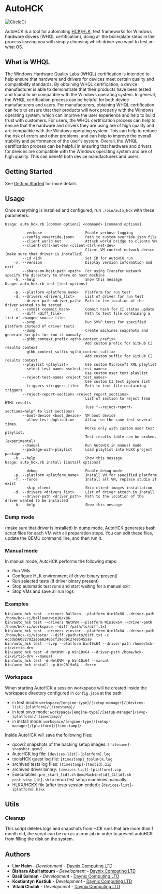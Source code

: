 # AutoHCK

[![CircleCI](https://circleci.com/gh/HCK-CI/AutoHCK.svg?style=svg)](https://circleci.com/gh/HCK-CI/AutoHCK)

AutoHCK is a tool for automating [HCK](https://docs.microsoft.com/en-us/windows/win32/w8cookbook/windows-hardware-certification-kit)/[HLK](https://docs.microsoft.com/en-us/windows-hardware/test/hlk/), test frameworks for Windows hardware drivers (WHQL certification), doing all the boilerplate steps in the process leaving you with simply choosing which driver you want to test on what OS.

## What is WHQL
The Windows Hardware Quality Labs (WHQL) certification is intended to help ensure that hardware and drivers for devices meet certain quality and compatibility standards. By obtaining WHQL certification, a device manufacturer is able to demonstrate that their products have been tested and found to be compatible with the Windows operating system.
In general, the WHQL certification process can be helpful for both device manufacturers and users. For manufacturers, obtaining WHQL certification can help to ensure that their products will work properly with the Windows operating system, which can improve the user experience and help to build trust with customers.
For users, the WHQL certification process can help to ensure that the hardware and drivers they are using are of high quality and are compatible with the Windows operating system. This can help to reduce the risk of errors and other problems, and can help to improve the overall stability and performance of the user's system.
Overall, the WHQL certification process can be helpful in ensuring that hardware and drivers for devices are compatible with the Windows operating system and are of high quality. This can benefit both device manufacturers and users.


## Getting Started

See [Getting Started](Getting-Started.md) for more details

## Usage

Once everything is installed and configured, run `./bin/auto_hck` with these parameters:

```
Usage: auto_hck.rb [common options] <command> [command options]

        --verbose                    Enable verbose logging
        --config <override.json>     Path to custom override.json file
        --client_world_net           Attach world bridge to clients VM
        --client-ctrl-net-dev <client-ctrl-net-dev>
                                     Client VM control network device (make sure that driver is installed)
        --id <id>                    Set ID for AutoHCK run
    -v, --version                    Display version information and exit
        --share-on-host-path <path>  For using Transfer Network specify the directory to share on host machine
    -h, --help                       Show this message
Usage: auto_hck.rb test [test options]

    -p, --platform <platform_name>   Platform for run test
    -d, --drivers <drivers_list>     List of driver for run test
        --driver-path <driver_path>  Path to the location of the driver wanted to be tested
    -c, --commit <commit_hash>       Commit hash for CI status update
        --diff <diff_file>           Path to text file containing a list of changed source files
        --svvp                       Run SVVP tests for specified platform instead of driver tests
        --dump                       Create machines snapshots and generate scripts for run it manualy
        --gthb_context_prefix <gthb_context_prefix>
                                     Add custom prefix for GitHub CI results context
        --gthb_context_suffix <gthb_context_suffix>
                                     Add custom suffix for GitHub CI results context
        --playlist <playlist>        Use custom Microsoft XML playlist
        --select-test-names <select_test_names>
                                     Use custom user text playlist
        --reject-test-names <reject_test_names>
                                     Use custom CI text ignore list
        --triggers <triggers_file>   Path to text file containing triggers
        --reject-report-sections <reject_report_sections>
                                     List of section to reject from HTML results
                                     (use "--reject-report-sections=help" to list sections)
        --boot-device <boot_device>  VM boot device
        --allow-test-duplication     Allow run the same test several times.
                                     Works only with custom user text playlist.
                                     Test results table can be broken. (experimental)
        --manual                     Run AutoHCK in manual mode
        --package-with-playlist      Load playlist into HLKX project package
    -h, --help                       Show this message
Usage: auto_hck.rb install [install options]

        --debug                      Enable debug mode
    -p, --platform <platform_name>   Install VM for specified platform
    -f, --force                      Install all VM, replace studio if exist
        --skip_client                Skip client images installation
    -d, --drivers <drivers_list>     List of driver attach in install
        --driver-path <driver_path>  Path to the location of the driver wanted to be installed
    -h, --help                       Show this message
```

### Dump mode
(make sure that driver is installed)
In dump mode, AutoHCK generates bash script files for each VM with all preparation steps. You can edit these files, update the QEMU command line, and then run it.

### Manual mode

In manual mode, AutoHCK performs the following steps:
   - Run VMs
   - Configure HLK environment (if driver binary present)
   - Run selected tests (if driver binary present)
   - Stop automatic test runs and start waiting for a manual exit
   - Stop VMs and save all run logs

### Examples

```
bin/auto_hck test --drivers Balloon --platform Win10x86 --driver-path /home/hck-ci/balloon/win10/x86
bin/auto_hck test --drivers NetKVM --platform Win10x64 --driver-path /home/hck-ci/workspace --diff /path/to/diff.txt
bin/auto_hck test --drivers viostor --platform Win10x64 --driver-path /home/hck-ci/viostor --diff /path/to/diff.txt -c ec3da560827922e5a82486cf19cd9c27e95455a9
bin/auto_hck test --svvp --platform Win10x64 --driver-path /home/hck-ci/virtio-drv
bin/auto_hck test -d NetKVM -p Win10x64 --driver-path /home/hck-ci/virtio-drv --manual
bin/auto_hck test -d NetKVM -p Win10x64 --manual
bin/auto_hck install -p Win2019x64 --force
```

### Workspace

When starting AutoHCK a session workspace will be created inside the workspace directory configured in `config.json` at the path:
  + in test mode: `workspace/[engine-type]/[setup-manager]/[devices-list]-[platform]/[timestamp]/`
  + in test svvp mode: `workspace/[engine-type]/[setup-manager]/svvp-[platform]/[timestamp]/`
  + in install mode: `workspace/[engine-type]/[setup-manager]/[platform]/[timestamp]/`

Inside AutoHCK will save the following files:
* qcow2 snapshots of the backing setup images: `[filename]-snapshot.qcow2`
* AutoHCK log file: `[devices-list]-[platform].log`
* toolsHCK guest log file: `[timestamp]_toolsHCK.log`
* archived tests log files: `[timestamp]-[testid].zip`
* archived driver binary: `[devices-list]-[platform].zip`
* Executables: `pre_start_[id].sh` `QemuMachine[id]_CL[id].sh` `post_stop_[id].sh` to rerun test setup machines manually.
* HLKX/HCKX file (after tests session ended): `[devices-list]-[platform].hlkx`

## Utils

### Cleanup

This script deletes logs and snapshots from HCK runs that are more than 1 month old, the script can be run as a cron job in order to prevent autoHCK from filling the disk on the system.

## Authors

* **Lior Haim** - *Development* - [Daynix Computing LTD](https://github.com/Daynix)
* **Bishara AbuHattoum** - *Development* - [Daynix Computing LTD](https://github.com/Daynix)
* **Basil Salman** - *Development* - [Daynix Computing LTD](https://github.com/Daynix)
* **Kostiantyn Kostiuk** - *Development* - [Daynix Computing LTD](https://github.com/Daynix)
* **Vitalii Chulak** - *Development* - [Daynix Computing LTD](https://github.com/Daynix)
